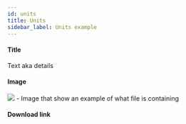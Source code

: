```yaml
---
id: units
title: Units
sidebar_label: Units example
---
```



#### Title

Text aka details

#### Image
![](https://raw.githubusercontent.com/GroceriStar/creative/master/) - Image that show an example of what file is containing

#### Download link
[]()
